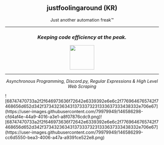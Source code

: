 <h2 align="center">justfoolingaround (KR)</h1>
<p align="center">Just another automation freak™</p>


<hr>

<h3 align="center"><i>Keeping code efficiency at the peak.</i></h2>
<p align="center">
<a href="https://discord.com/users/742641737213673483"><code><img src="https://discord.c99.nl/widget/theme-4/742641737213673483.png" height="80px"></code></a>
</p>
<hr>
<p align="center"><i>
Asynchronous Programming, Discord.py, Regular Expressions & High Level Web Scraping</i>
</p>
![68747470733a2f2f646973636f72642e6339392e6e6c2f7769646765742f7468656d652d342f3734323634313733373231333637333438332e706e67](https://user-images.githubusercontent.com/79979949/146586298-cfd4af4e-44a9-4016-a3e1-a8f07876cdc9.png)![68747470733a2f2f646973636f72642e6339392e6e6c2f7769646765742f7468656d652d342f3734323634313733373231333637333438332e706e67](https://user-images.githubusercontent.com/79979949/146586299-cc6d5550-bea3-4006-a47a-a9391ce522e8.png)

